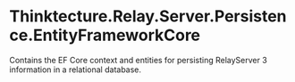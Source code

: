 # Thinktecture.Relay.Server.Persistence.EntityFrameworkCore

Contains the EF Core context and entities for persisting RelayServer 3 information in a relational database.
